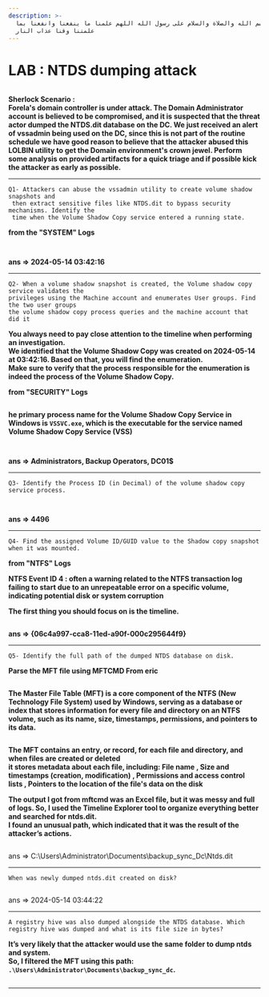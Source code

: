 ```yaml
---
description: >-
  بسم الله والصلاة والسلام على رسول الله اللهم علمنا ما ينفعنا وانفعنا بما
  علمتنا وقنا عذاب النار
---
```


# LAB : NTDS dumping attack

<figure><img src="../.gitbook/assets/Screenshot 2025-10-05 at 13-13-52 .png" alt=""><figcaption></figcaption></figure>

**Sherlock Scenario :** \
**Forela's domain controller is under attack. The Domain Administrator account is believed to be compromised, and it is suspected that the threat actor dumped the NTDS.dit database on the DC. We just received an alert of vssadmin being used on the DC, since this is not part of the routine schedule we have good reason to believe that the attacker abused this LOLBIN utility to get the Domain environment's crown jewel. Perform some analysis on provided artifacts for a quick triage and if possible kick the attacker as early as possible.**

***

```
Q1- Attackers can abuse the vssadmin utility to create volume shadow snapshots and
 then extract sensitive files like NTDS.dit to bypass security mechanisms. Identify the 
 time when the Volume Shadow Copy service entered a running state.
```

**from the "SYSTEM" Logs**

<figure><img src="../.gitbook/assets/Screenshot (2279).png" alt=""><figcaption></figcaption></figure>

<figure><img src="../.gitbook/assets/Screenshot (2278).png" alt=""><figcaption></figcaption></figure>

**ans ⇒ 2024-05-14 03:42:16**

***

```
Q2- When a volume shadow snapshot is created, the Volume shadow copy service validates the
privileges using the Machine account and enumerates User groups. Find the two user groups
the volume shadow copy process queries and the machine account that did it

```



**You always need to pay close attention to the timeline when performing an investigation.**\
**We identified that the Volume Shadow Copy was created on 2024-05-14 at 03:42:16. Based on that, you will find the enumeration.**\
**Make sure to verify that the process responsible for the enumeration is indeed the process of the Volume Shadow Copy.**

**from "SECURITY" Logs**

<figure><img src="../.gitbook/assets/Screenshot (2280).png" alt=""><figcaption></figcaption></figure>

**he primary process name for the Volume Shadow Copy Service in Windows is `VSSVC.exe`, which is the executable for the service named Volume Shadow Copy Service (VSS)**

<figure><img src="../.gitbook/assets/Screenshot (2283).png" alt=""><figcaption></figcaption></figure>

<figure><img src="../.gitbook/assets/Screenshot (2284).png" alt=""><figcaption></figcaption></figure>

**ans ⇒ Administrators, Backup Operators, DC01$**

***

```
Q3- Identify the Process ID (in Decimal) of the volume shadow copy service process.
```

<figure><img src="../.gitbook/assets/Screenshot (2285).png" alt=""><figcaption></figcaption></figure>

<figure><img src="../.gitbook/assets/Screenshot (2286).png" alt=""><figcaption></figcaption></figure>

**ans ⇒ 4496**

***

```
Q4- Find the assigned Volume ID/GUID value to the Shadow copy snapshot when it was mounted.
```

**from "NTFS" Logs**

**NTFS Event ID 4  : often a warning related to the NTFS transaction log failing to start due to an unrepeatable error on a specific volume, indicating potential disk or system corruption**

**The first thing you should focus on is the timeline.**

<figure><img src="../.gitbook/assets/Screenshot (2287).png" alt=""><figcaption></figcaption></figure>

**ans ⇒ {06c4a997-cca8-11ed-a90f-000c295644f9}**

***

```
Q5- Identify the full path of the dumped NTDS database on disk.
```

**Parse the MFT file using MFTCMD From eric**

<figure><img src="../.gitbook/assets/Screenshot (2288).png" alt=""><figcaption></figcaption></figure>

**The Master File Table (MFT) is a core component of the NTFS (New Technology File System) used by Windows, serving as a database or index that stores information for every file and directory on an NTFS volume, such as its name, size, timestamps, permissions, and pointers to its data.**

<figure><img src="../.gitbook/assets/images.png" alt=""><figcaption></figcaption></figure>

**The MFT contains an entry, or record, for each file and directory, and when files are created or deleted**\
**it stores metadata about each file, including: File name , Size and timestamps (creation, modification)  , Permissions and access control lists , Pointers to the location of the file's data on the disk**&#x20;

**The output I got from mftcmd was an Excel file, but it was messy and full of logs. So, I used the Timeline Explorer tool to organize everything better and searched for ntds.dit.**\
**I found an unusual path, which indicated that it was the result of the attacker’s actions.**

<figure><img src="../.gitbook/assets/Screenshot (2289).png" alt=""><figcaption></figcaption></figure>

ans ⇒ C:\Users\Administrator\Documents\backup\_sync\_Dc\Ntds.dit

***

```
When was newly dumped ntds.dit created on disk?
```

<figure><img src="../.gitbook/assets/Screenshot (2290).png" alt=""><figcaption></figcaption></figure>

ans ⇒ 2024-05-14 03:44:22

***

```
A registry hive was also dumped alongside the NTDS database. Which registry hive was dumped and what is its file size in bytes?
```

**It’s very likely that the attacker would use the same folder to dump ntds and system.**\
**So, I filtered the MFT using this path: `.\Users\Administrator\Documents\backup_sync_dc`.**

<figure><img src="../.gitbook/assets/Screenshot (2291).png" alt=""><figcaption></figcaption></figure>

***
